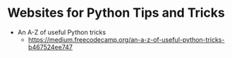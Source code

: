 # Websites for Python Tips and Tricks
- An A-Z of useful Python tricks
  - <https://medium.freecodecamp.org/an-a-z-of-useful-python-tricks-b467524ee747>
